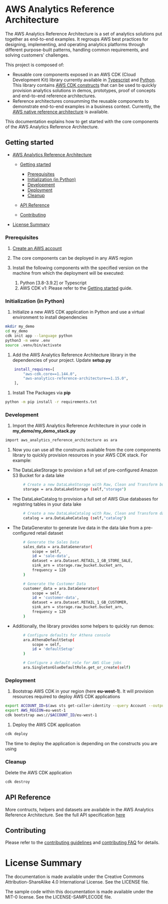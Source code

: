 # AWS Analytics Reference Architecture

The AWS Analytics Reference Architecture is a set of analytics solutions put together as end-to-end examples.
It regroups AWS best practices for designing, implementing, and operating analytics platforms through different purpose-built patterns, handling common requirements, and solving customers' challenges.

This project is composed of:

* Reusable core components exposed in an AWS CDK (Cloud Development Kit) library currently available in [Typescript](https://www.npmjs.com/package/aws-analytics-reference-architecture) and [Python](https://pypi.org/project/aws-analytics-reference-architecture/). This library contains [AWS CDK constructs](https://constructs.dev/packages/aws-analytics-reference-architecture/?lang=python) that can be used to quickly provision analytics solutions in demos, prototypes, proof of concepts and end-to-end reference architectures.
* Reference architectures consumming the reusable components to demonstrate end-to-end examples in a business context. Currently, the [AWS native reference architecture](https://aws-samples.github.io/aws-analytics-reference-architecture/) is available.

This documentation explains how to get started with the core components of the AWS Analytics Reference Architecture.

## Getting started

* [AWS Analytics Reference Architecture](#aws-analytics-reference-architecture)

  * [Getting started](#getting-started)

    * [Prerequisites](#prerequisites)
    * [Initialization (in Python)](#initialization-in-python)
    * [Development](#development)
    * [Deployment](#deployment)
    * [Cleanup](#cleanup)
  * [API Reference](#api-reference)
  * [Contributing](#contributing)
* [License Summary](#license-summary)

### Prerequisites

1. [Create an AWS account](https://aws.amazon.com/premiumsupport/knowledge-center/create-and-activate-aws-account/)
2. The core components can be deployed in any AWS region
3. Install the following components with the specified version on the machine from which the deployment will be executed:

   1. Python [3.8-3.9.2] or Typescript
   2. AWS CDK v1: Please refer to the [Getting started](https://docs.aws.amazon.com/cdk/latest/guide/getting_started.html) guide.

### Initialization (in Python)

1. Initialize a new AWS CDK application in Python and use a virtual environment to install dependencies

```bash
mkdir my_demo
cd my_demo
cdk init app --language python
python3 -m venv .env
source .venv/bin/activate
```

1. Add the AWS Analytics Reference Architecture library in the dependencies of your project. Update **setup.py**

```bash
    install_requires=[
        "aws-cdk.core==1.144.0",
        "aws-analytics-reference-architecture==1.15.0",
    ],
```

1. Install The Packages via **pip**

```bash
python -m pip install -r requirements.txt
```

### Development

1. Import the AWS Analytics Reference Architecture in your code in **my_demo/my_demo_stack.py**

```bash
import aws_analytics_reference_architecture as ara
```

1. Now you can use all the constructs available from the core components library to quickly provision resources in your AWS CDK stack. For example:

* The DataLakeStorage to provision a full set of pre-configured Amazon S3 Bucket for a data lake

```bash
        # Create a new DataLakeStorage with Raw, Clean and Transform buckets configured with data lake best practices
        storage = ara.DataLakeStorage (self,"storage")
```

* The DataLakeCatalog to provision a full set of AWS Glue databases for registring tables in your data lake

```bash
        # Create a new DataLakeCatalog with Raw, Clean and Transform databases
        catalog = ara.DataLakeCatalog (self,"catalog")
```

* The DataGenerator to generate live data in the data lake from a pre-configured retail dataset

```bash
        # Generate the Sales Data
        sales_data = ara.DataGenerator(
            scope = self,
            id = 'sale-data',
            dataset = ara.Dataset.RETAIL_1_GB_STORE_SALE,
            sink_arn = storage.raw_bucket.bucket_arn,
            frequency = 120
        )
```

```bash
        # Generate the Customer Data
        customer_data = ara.DataGenerator(
            scope = self,
            id = 'customer-data',
            dataset = ara.Dataset.RETAIL_1_GB_CUSTOMER,
            sink_arn = storage.raw_bucket.bucket_arn,
            frequency = 120
        )
```

* Additionally, the library provides some helpers to quickly run demos:

```bash
        # Configure defaults for Athena console
        ara.AthenaDefaultSetup(
            scope = self,
            id = 'defaultSetup'
        )
```

```bash
        # Configure a default role for AWS Glue jobs
        ara.SingletonGlueDefaultRole.get_or_create(self)
```

### Deployment

1. Bootstrap AWS CDK in your region (here **eu-west-1**). It will provision resources required to deploy AWS CDK applications

```bash
export ACCOUNT_ID=$(aws sts get-caller-identity --query Account --output text)
export AWS_REGION=eu-west-1
cdk bootstrap aws://$ACCOUNT_ID/eu-west-1
```

1. Deploy the AWS CDK application

```bash
cdk deploy
```

The time to deploy the application is depending on the constructs you are using

### Cleanup

Delete the AWS CDK application

```bash
cdk destroy
```

## API Reference

More contructs, helpers and datasets are available in the AWS Analytics Reference Architecture. See the full API specification [here](https://constructs.dev/packages/aws-analytics-reference-architecture/v/1.15.0?lang=python)

## Contributing

Please refer to the [contributing guidelines](../CONTRIBUTING.md) and [contributing FAQ](../CONTRIB_FAQ.md) for details.

# License Summary

The documentation is made available under the Creative Commons Attribution-ShareAlike 4.0 International License. See the LICENSE file.

The sample code within this documentation is made available under the MIT-0 license. See the LICENSE-SAMPLECODE file.
